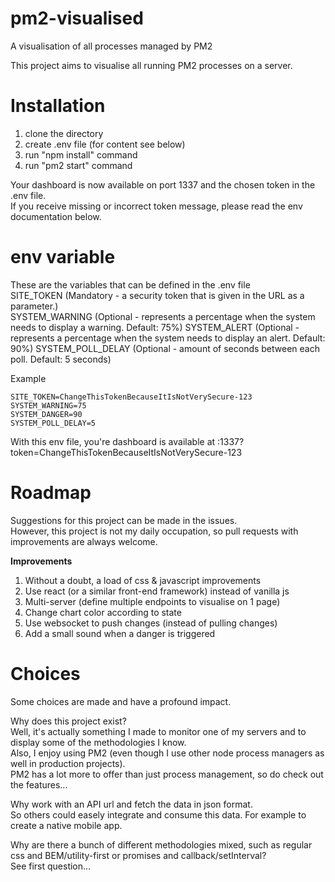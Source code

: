 # pm2-visualised
A visualisation of all processes managed by PM2  

This project aims to visualise all running PM2 processes on a server.  

# Installation  
1. clone the directory  
2. create .env file (for content see below)  
3. run "npm install" command
4. run "pm2 start" command  

Your dashboard is now available on port 1337 and the chosen token in the .env file.  
If you receive missing or incorrect token message, please read the env documentation below.

# env variable
These are the variables that can be defined in the .env file  
SITE_TOKEN (Mandatory - a security token that is given in the URL as a parameter.)   
SYSTEM_WARNING (Optional - represents a percentage when the system needs to display a warning. Default: 75%)
SYSTEM_ALERT (Optional - represents a percentage when the system needs to display an alert. Default: 90%)
SYSTEM_POLL_DELAY (Optional - amount of seconds between each poll. Default: 5 seconds)

Example  
```
SITE_TOKEN=ChangeThisTokenBecauseItIsNotVerySecure-123  
SYSTEM_WARNING=75  
SYSTEM_DANGER=90  
SYSTEM_POLL_DELAY=5  
```  
With this env file, you're dashboard is available at <URL>:1337?token=ChangeThisTokenBecauseItIsNotVerySecure-123


# Roadmap  
Suggestions for this project can be made in the issues.  
However, this project is not my daily occupation, so pull requests with improvements are always welcome.  

**Improvements**   
1. Without a doubt, a load of css & javascript improvements
2. Use react (or a similar front-end framework) instead of vanilla js  
3. Multi-server (define multiple endpoints to visualise on 1 page)  
4. Change chart color according to state  
5. Use websocket to push changes (instead of pulling changes)  
6. Add a small sound when a danger is triggered  

# Choices  
Some choices are made and have a profound impact.  

Why does this project exist?  
Well, it's actually something I made to monitor one of my servers and to display some of the methodologies I know.  
Also, I enjoy using PM2 (even though I use other node process managers as well in production projects).  
PM2 has a lot more to offer than just process management, so do check out the features...  

Why work with an API url and fetch the data in json format.  
So others could easely integrate and consume this data. For example to create a native mobile app.  

Why are there a bunch of different methodologies mixed, such as regular css and BEM/utility-first or promises and callback/setInterval?  
See first question...  
